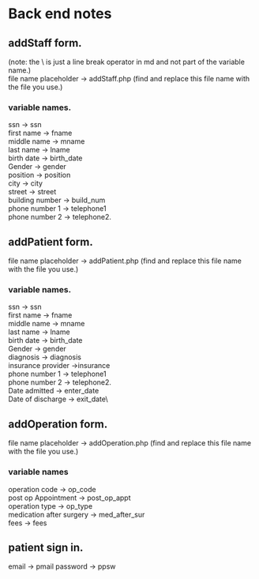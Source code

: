 # Back end notes
## addStaff form.
(note: the \ is just a line break operator in md and not part of the variable name.)\
file name placeholder -> addStaff.php
(find and replace this file name with the file you use.)

### variable names.
ssn -> ssn\
first name -> fname\
middle name -> mname\
last name -> lname\
birth date -> birth_date\
Gender -> gender\
position -> position\
city -> city\
street -> street\
building number -> build_num\
phone number 1 -> telephone1\
phone number 2 -> telephone2.

## addPatient form.

file name placeholder -> addPatient.php
(find and replace this file name with the file you use.)

### variable names.

ssn -> ssn\
first name -> fname\
middle name -> mname\
last name -> lname\
birth date -> birth_date\
Gender -> gender\
diagnosis -> diagnosis\
insurance provider ->insurance\
phone number 1 -> telephone1\
phone number 2 -> telephone2.\
Date admitted -> enter_date\
Date of discharge -> exit_date\

## addOperation form.
file name placeholder -> addOperation.php
(find and replace this file name with the file you use.)

### variable names

operation code -> op_code\
post op Appointment -> post_op_appt\
operation type -> op_type\
medication after surgery -> med_after_sur\
fees -> fees

## patient sign in.
email -> pmail
password -> ppsw
